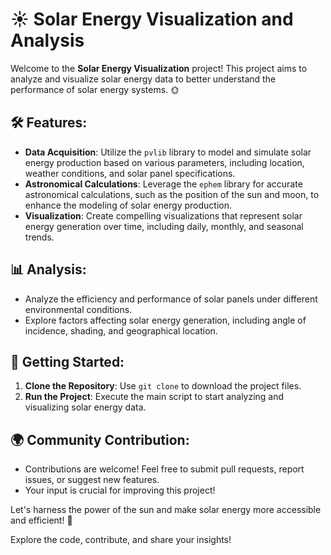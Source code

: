# ☀️ Solar Energy Visualization and Analysis

Welcome to the **Solar Energy Visualization** project! This project aims to analyze and visualize solar energy data to better understand the performance of solar energy systems. 🌞

## 🛠️ Features:
- **Data Acquisition**: Utilize the `pvlib` library to model and simulate solar energy production based on various parameters, including location, weather conditions, and solar panel specifications.
- **Astronomical Calculations**: Leverage the `ephem` library for accurate astronomical calculations, such as the position of the sun and moon, to enhance the modeling of solar energy production.
- **Visualization**: Create compelling visualizations that represent solar energy generation over time, including daily, monthly, and seasonal trends.

## 📊 Analysis:
- Analyze the efficiency and performance of solar panels under different environmental conditions.
- Explore factors affecting solar energy generation, including angle of incidence, shading, and geographical location.

## 🚀 Getting Started:
1. **Clone the Repository**: Use `git clone` to download the project files.
2. **Run the Project**: Execute the main script to start analyzing and visualizing solar energy data.

## 🌍 Community Contribution:
- Contributions are welcome! Feel free to submit pull requests, report issues, or suggest new features.
- Your input is crucial for improving this project!

Let's harness the power of the sun and make solar energy more accessible and efficient! 🌅

Explore the code, contribute, and share your insights!
